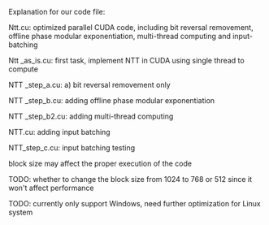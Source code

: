 Explanation for our code file:

Ntt.cu: optimized parallel CUDA code, including bit reversal removement, offline phase modular exponentiation, multi-thread computing and input-batching

Ntt _as_is.cu: first task, implement NTT in CUDA using single thread to compute

NTT _step_a.cu: a) bit reversal removement only

NTT _step_b.cu: adding offline phase modular exponentiation 

NTT _step_b2.cu: adding multi-thread computing

NTT.cu: adding input batching

NTT_step_c.cu: input batching testing

block size may affect the proper execution of the code

TODO: whether to change the block size from 1024 to 768 or 512 since it won't affect performance

TODO: currently only support Windows, need further optimization for Linux system

